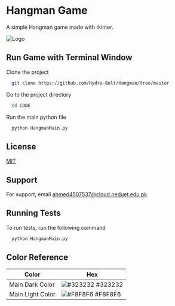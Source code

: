 
# Hangman Game

A simple Hangman game made with tkinter.


![Logo](https://serving.photos.photobox.com/8605725862175fcb84e7a69ac61b0d6f5f365c4a44894fa4e5d9132c62406d1158771ef0.jpg)


## Run Game with Terminal Window

Clone the project

```bash
  git clone https://github.com/Hydra-Bolt/Hangman/tree/master
```

Go to the project directory

```bash
  cd CODE
```


Run the main python file

```bash
  python HangmanMain.py
```


## License

[MIT](https://choosealicense.com/licenses/mit/)


## Support

For support, email ahmed4507537@cloud.neduet.edu.pk.


## Running Tests

To run tests, run the following command

```bash
  python HangmanMain.py
```

## Color Reference

| Color             | Hex                                                                |
| ----------------- | ------------------------------------------------------------------ |
| Main Dark Color | ![#323232](https://via.placeholder.com/10/323232?text=+) #323232 |
| Main Light Color | ![#F8F8F6](https://via.placeholder.com/10/f8f8f6?text=+) #F8F8F6 |

